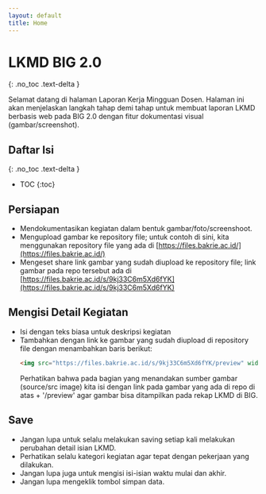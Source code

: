 ```yaml
---
layout: default
title: Home
---
```


# LKMD BIG 2.0
{: .no_toc .text-delta }

Selamat datang di halaman Laporan Kerja Mingguan Dosen. Halaman ini akan menjelaskan langkah tahap demi tahap untuk membuat laporan LKMD berbasis web pada BIG 2.0 dengan fitur dokumentasi visual (gambar/screenshot). 

## Daftar Isi
{: .no_toc .text-delta }

* TOC
{:toc}

## Persiapan
  - Mendokumentasikan kegiatan dalam bentuk gambar/foto/screenshoot.
  - Mengupload gambar ke repository file; untuk contoh di sini, kita menggunakan repository file yang ada di [https://files.bakrie.ac.id/](https://files.bakrie.ac.id/)
  - Mengeset share link gambar yang sudah diupload ke repository file; link gambar pada repo tersebut ada di [https://files.bakrie.ac.id/s/9kj33C6m5Xd6fYK](https://files.bakrie.ac.id/s/9kj33C6m5Xd6fYK)
  
## Mengisi Detail Kegiatan
  - Isi dengan teks biasa untuk deskripsi kegiatan
  - Tambahkan dengan link ke gambar yang sudah diupload di repository file dengan menambahkan baris berikut:
    ```html
    <img src="https://files.bakrie.ac.id/s/9kj33C6m5Xd6fYK/preview" width=500>
    ```
    Perhatikan bahwa pada bagian yang menandakan sumber gambar (source/src image) kita isi dengan link pada gambar yang ada di repo di atas + '/preview' agar gambar bisa ditampilkan pada rekap LKMD di BIG.

## Save
  - Jangan lupa untuk selalu melakukan saving setiap kali melakukan perubahan detail isian LKMD.
  - Perhatikan selalu kategori kegiatan agar tepat dengan pekerjaan yang dilakukan.
  - Jangan lupa juga untuk mengisi isi-isian waktu mulai dan akhir.
  - Jangan lupa mengeklik tombol simpan data.
